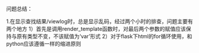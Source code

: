 问题总结：

1.在显示查找结果/viewlog时，总是显示乱码，经过两个小时的排查，问题主要有两个地方
	1）首先是调用render_template函数时，对最后两个参数的赋值应该保持与原有类型不变，不该赋值为‘var’形式
	2）对于flask下html的for循环使用，和python应该遵循一样的缩进原则

